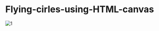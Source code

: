# Flying-cirles-using-HTML-canvas
![1](https://user-images.githubusercontent.com/125804877/229043189-b583969b-4472-47b9-9622-9996b162a3f1.jpg)

